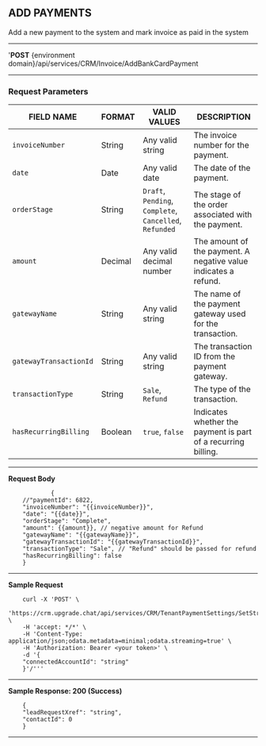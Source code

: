 ## ADD PAYMENTS
Add a new payment to the system and mark invoice as paid in the system
***

'**POST** {environment domain}/api/services/CRM/Invoice/AddBankCardPayment
***

### Request Parameters

| FIELD NAME | FORMAT | VALID VALUES | DESCRIPTION |
| --- | --- | --- | --- |
| `invoiceNumber` | String | Any valid string | The invoice number for the payment. |
| `date` | Date | Any valid date | The date of the payment. |
| `orderStage` | String | `Draft`, `Pending`, `Complete`, `Cancelled`, `Refunded` | The stage of the order associated with the payment. |
| `amount` | Decimal | Any valid decimal number | The amount of the payment. A negative value indicates a refund. |
| `gatewayName` | String | Any valid string | The name of the payment gateway used for the transaction. |
| `gatewayTransactionId` | String | Any valid string | The transaction ID from the payment gateway. |
| `transactionType` | String | `Sale`, `Refund` | The type of the transaction. |
| `hasRecurringBilling` | Boolean | `true`, `false` | Indicates whether the payment is part of a recurring billing. |

***

**Request Body**

                {
        //"paymentId": 6822,
        "invoiceNumber": "{{invoiceNumber}}",
        "date": "{{date}}",
        "orderStage": "Complete",
        "amount": {{amount}}, // negative amount for Refund
        "gatewayName": "{{gatewayName}}",
        "gatewayTransactionId": "{{gatewayTransactionId}}",
        "transactionType": "Sale", // "Refund" should be passed for refund
        "hasRecurringBilling": false
        }
        
***

**Sample Request**

        curl -X 'POST' \
        'https://crm.upgrade.chat/api/services/CRM/TenantPaymentSettings/SetStripeConnectedAccount' \
        -H 'accept: */*' \
        -H 'Content-Type: application/json;odata.metadata=minimal;odata.streaming=true' \
        -H 'Authorization: Bearer <your token>' \
        -d '{
        "connectedAccountId": "string"
        }'/'''

***
**Sample Response: 200 (Success)**

        {
        "leadRequestXref": "string",
        "contactId": 0
        }


***